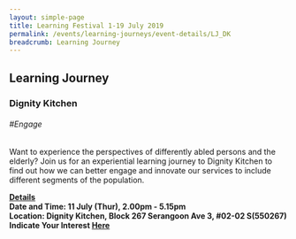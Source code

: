 ```yaml
---
layout: simple-page
title: Learning Festival 1-19 July 2019
permalink: /events/learning-journeys/event-details/LJ_DK
breadcrumb: Learning Journey
---
```

## Learning Journey
### Dignity Kitchen

###### _#Engage_

Want to experience the perspectives of differently abled persons and the elderly? Join us for an experiential learning journey to Dignity Kitchen to find out how we can better engage and innovate our services to include different segments of the population. 

<b><u>Details</u><br>
**Date and Time: 11 July (Thur), 2.00pm - 5.15pm** <br>
**Location: Dignity Kitchen, Block 267 Serangoon Ave 3, #02-02 S(550267)** <br>
**Indicate Your Interest [Here](https://www.eventbrite.sg/e/learning-journey-to-the-dignity-kitchen-tickets-63365326397)** 

